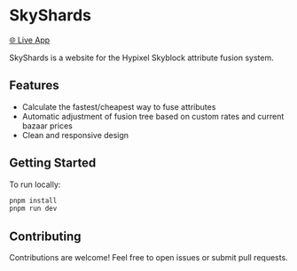 # SkyShards

[🌐 Live App](https://skyshards.com/)

SkyShards is a website for the Hypixel Skyblock attribute fusion system.

## Features
- Calculate the fastest/cheapest way to fuse attributes
- Automatic adjustment of fusion tree based on custom rates and current bazaar prices
- Clean and responsive design

## Getting Started
To run locally:
```sh
pnpm install
pnpm run dev
```

## Contributing
Contributions are welcome! Feel free to open issues or submit pull requests.
